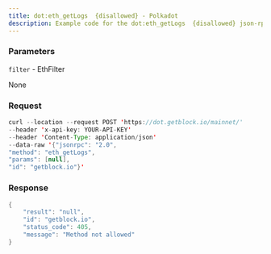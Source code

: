 ```yaml
---
title: dot:eth_getLogs  {disallowed} - Polkadot
description: Example code for the dot:eth_getLogs  {disallowed} json-rpc method. Сomplete guide on how to use dot:eth_getLogs  {disallowed} json-rpc in GetBlock.io Web3 documentation.
---
```


### Parameters


`filter` - EthFilter

None

### Request

``` java
curl --location --request POST 'https://dot.getblock.io/mainnet/' 
--header 'x-api-key: YOUR-API-KEY' 
--header 'Content-Type: application/json' 
--data-raw '{"jsonrpc": "2.0",
"method": "eth_getLogs",
"params": [null],
"id": "getblock.io"}'
```

###  Response

``` java
{
    "result": "null",
    "id": "getblock.io",
    "status_code": 405,
    "message": "Method not allowed"
}
```

